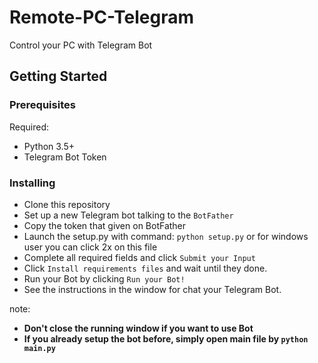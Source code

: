 # Remote-PC-Telegram
Control your PC with Telegram Bot

## Getting Started

### Prerequisites

Required:

- Python 3.5+
- Telegram Bot Token

### Installing
- Clone this repository
- Set up a new Telegram bot talking to the ```BotFather```
- Copy the token that given on BotFather
- Launch the setup.py with command: ```python setup.py``` or for windows user you can click 2x on this file
- Complete all required fields and click  ```Submit your Input```
- Click ```Install requirements files``` and wait until they done.
- Run your Bot by clicking ```Run your Bot!```
- See the instructions in the window for chat your Telegram Bot.

note:
- <b>Don't close the running window if you want to use Bot</b>
- <b>If you already setup the bot before, simply open main file by ```python main.py``` 
